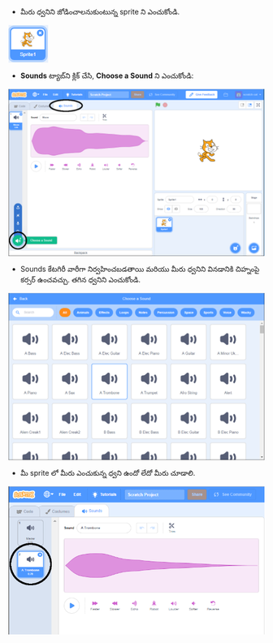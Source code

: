 + మీరు ధ్వనిని జోడించాలనుకుంటున్న sprite ని ఎంచుకోండి.

![sprite](images/sprite-select.png)

+ **Sounds** ట్యాబ్‌ని క్లిక్ చేసి, **Choose a Sound** ని ఎంచుకోండి:

![శబ్దాలు మరియు ధ్వని హైలైట్‌ని ఎంచుకోండి](images/import-sound.png)

+ Sounds కేటగిరీ వారీగా నిర్వహించబడతాయి మరియు మీరు ధ్వనిని వినడానికి చిహ్నంపై కర్సర్ ఉంచవచ్చు. తగిన ధ్వనిని ఎంచుకోండి.

![శబ్దాల మెను](images/choose-sound.png)

+ మీ sprite లో మీరు ఎంచుకున్న ధ్వని ఉందో లేదో మీరు చూడాలి.

![sprite కు వ్యతిరేకంగా కొత్త ధ్వని చూపబడింది](images/sound-imported.png)